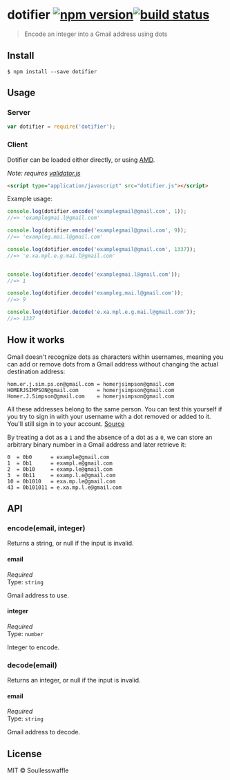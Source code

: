 # dotifier [![npm version](https://img.shields.io/npm/v/dotifier.svg?style=flat-square)](https://www.npmjs.com/package/dotifier)[![build status](https://img.shields.io/travis/SoullessWaffle/dotifier.svg?style=flat-square)](https://travis-ci.org/SoullessWaffle/dotifier)

> Encode an integer into a Gmail address using dots

## Install

```
$ npm install --save dotifier
```

## Usage

### Server

```js
var dotifier = require('dotifier');
```

### Client

Dotifier can be loaded either directly, or using [AMD](http://requirejs.org/docs/whyamd.html).

*Note: requires [validator.js](https://github.com/chriso/validator.js)*
```html
<script type="application/javascript" src="dotifier.js"></script>
```

Example usage:
```js
console.log(dotifier.encode('examplegmail@gmail.com', 1));
//=> 'examplegmai.l@gmail.com'

console.log(dotifier.encode('examplegmail@gmail.com', 9));
//=> 'exampleg.mai.l@gmail.com'

console.log(dotifier.encode('examplegmail@gmail.com', 1337));
//=> 'e.xa.mpl.e.g.mai.l@gmail.com'


console.log(dotifier.decode('examplegmai.l@gmail.com'));
//=> 1

console.log(dotifier.decode('exampleg.mai.l@gmail.com'));
//=> 9

console.log(dotifier.decode('e.xa.mpl.e.g.mai.l@gmail.com'));
//=> 1337
```

## How it works

Gmail doesn't recognize dots as characters within usernames, meaning you can add or remove dots from a Gmail address without changing the actual destination address:
```
hom.er.j.sim.ps.on@gmail.com = homerjsimpson@gmail.com
HOMERJSIMPSON@gmail.com      = homerjsimpson@gmail.com
Homer.J.Simpson@gmail.com    = homerjsimpson@gmail.com
```
All these addresses belong to the same person. You can test this yourself if you try to sign in with your username with a dot removed or added to it. You'll still sign in to your account.
[Source](https://support.google.com/mail/answer/10313)

By treating a dot as a `1` and the absence of a dot as a `0`, we can store an arbitrary binary number in a Gmail address and later retrieve it:
```
0  = 0b0      = example@gmail.com
1  = 0b1      = exampl.e@gmail.com
2  = 0b10     = examp.le@gmail.com
3  = 0b11     = examp.l.e@gmail.com
10 = 0b1010   = exa.mp.le@gmail.com
43 = 0b101011 = e.xa.mp.l.e@gmail.com
```

## API

### encode(email, integer)

Returns a string, or null if the input is invalid.

#### email

*Required*  
Type: `string`

Gmail address to use.

#### integer

*Required*  
Type: `number`

Integer to encode.

### decode(email)

Returns an integer, or null if the input is invalid.

#### email

*Required*  
Type: `string`

Gmail address to decode.

## License

MIT © Soullesswaffle
